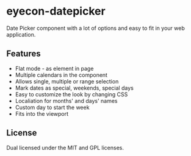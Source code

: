 eyecon-datepicker
=================

Date Picker component with a lot of options and easy to fit in your web application.

Features
--------

- Flat mode - as element in page
- Multiple calendars in the component
- Allows single, multiple or range selection
- Mark dates as special, weekends, special days
- Easy to customize the look by changing CSS
- Localiation for months' and days' names
- Custom day to start the week
- Fits into the viewport

License
-------

Dual licensed under the MIT and GPL licenses.
